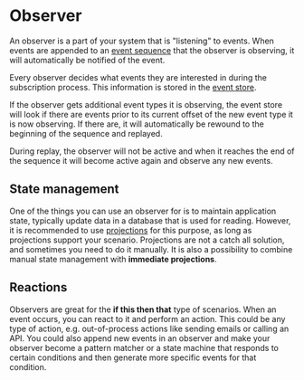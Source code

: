# Observer

An observer is a part of your system that is "listening" to events.
When events are appended to an [event sequence](./event-sequence.md) that the observer
is observing, it will automatically be notified of the event.

Every observer decides what events they are interested in during the subscription process.
This information is stored in the [event store](./event-store.md).

If the observer gets additional event types it is observing, the event store will look if there
are events prior to its current offset of the new event type it is now observing. If there are,
it will automatically be rewound to the beginning of the sequence and replayed.

During replay, the observer will not be active and when it reaches the end of the sequence it
will become active again and observe any new events.

## State management

One of the things you can use an observer for is to maintain application state, typically update
data in a database that is used for reading. However, it is recommended to use [projections](./projection.md)
for this purpose, as long as projections support your scenario. Projections are not a catch all
solution, and sometimes you need to do it manually. It is also a possibility to combine manual state
management with **immediate projections**.

## Reactions

Observers are great for the **if this then that** type of scenarios. When an event occurs,
you can react to it and perform an action. This could be any type of action, e.g. out-of-process actions
like sending emails or calling an API. You could also append new events in an observer and make
your observer become a pattern matcher or a state machine that responds to certain conditions and
then generate more specific events for that condition.
